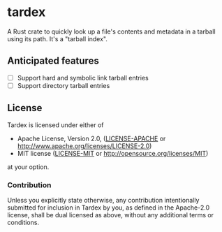 # tardex

A Rust crate to quickly look up a file's contents and metadata in a tarball
using its path.  It's a "tarball index".

## Anticipated features

* [ ] Support hard and symbolic link tarball entries
* [ ] Support directory tarball entries

## License

Tardex is licensed under either of

 * Apache License, Version 2.0, ([LICENSE-APACHE](LICENSE-APACHE) or
   http://www.apache.org/licenses/LICENSE-2.0)
 * MIT license ([LICENSE-MIT](LICENSE-MIT) or
   http://opensource.org/licenses/MIT)

at your option.

### Contribution

Unless you explicitly state otherwise, any contribution intentionally submitted
for inclusion in Tardex by you, as defined in the Apache-2.0 license, shall be
dual licensed as above, without any additional terms or conditions.
